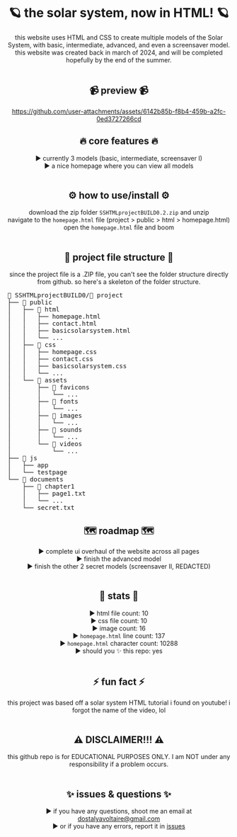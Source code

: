 <div align="center">

# 🪐 the solar system, now in HTML! 🪐
this website uses HTML and CSS to create multiple models of the Solar System, with basic, intermediate, advanced, and even a screensaver model. this website was created back in march of 2024, and will be completed hopefully by the end of the summer. <br><br>

## 📹 preview 📹

https://github.com/user-attachments/assets/6142b85b-f8b4-459b-a2fc-0ed3727266cd

## 🔥 core features 🔥
► currently 3 models (basic, intermediate, screensaver I) <br>
► a nice homepage where you can view all models <br><br>

## ⚙️ how to use/install ⚙️
download the zip folder `SSHTMLprojectBUILD0.2.zip` and unzip <br>
navigate to the `homepage.html` file (project > public > html > homepage.html) <br>
open the `homepage.html` file and boom <br><br>

## 📁 project file structure 📁
since the project file is a .ZIP file, you can't see the folder structure directly from github. so here's a skeleton of the folder structure.

<pre align="left">
📁 SSHTMLprojectBUILD0/📁 project
├── 📁 public
│   ├── 📁 html
│   │   ├── homepage.html
│   │   ├── contact.html
│   │   ├── basicsolarsystem.html
│   │   └── ...
│   ├── 📁 css
│   │   ├── homepage.css
│   │   ├── contact.css
│   │   ├── basicsolarsystem.css
│   │   └── ...
│   └── 📁 assets
│       ├── 📁 favicons
│       │   └── ...
│       ├── 📁 fonts
│       │   └── ...
│       ├── 📁 images
│       │   └── ...
│       ├── 📁 sounds
│       │   └── ...
│       └── 📁 videos   
│           └── ...
├── 📁 js  
│   ├── app
│   └── testpage
└── 📁 documents
    ├── 📁 chapter1
    │   ├── page1.txt
    │   └── ...
    └── secret.txt
</pre>

## 🗺️ roadmap 🗺️
► complete ui overhaul of the website across all pages <br>
► finish the advanced model <br>
► finish the other 2 secret models (screensaver II, REDACTED) <br><br>

## 🚀 stats 🚀
► html file count: 10 <br>
► css file count: 10 <br>
► image count: 16 <br>
► `homepage.html` line count: 137 <br>
► `homepage.html` character count: 10288 <br>
► should you ✨ this repo: yes <br><br>

## ⚡ fun fact ⚡
this project was based off a solar system HTML tutorial i found on youtube! i forgot the name of the video, lol <br><br>

## ⚠️ DISCLAIMER!!! ⚠️
this github repo is for EDUCATIONAL PURPOSES ONLY. I am NOT under any responsibility if a problem occurs. <br><br>

## ✨ issues & questions ✨
► if you have any questions, shoot me an email at dostalyavoltaire@gmail.com <br>
► or if you have any errors, report it in [issues](https://github.com/TheVoltaireian/SolarSystemHTML/issues/new)
</div>
